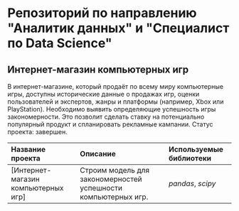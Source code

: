 # Репозиторий по направлению "Аналитик данных" и "Специалист по Data Science"

## Интернет-магазин компьютерных игр

В интернет-магазине, который продаёт по всему миру компьютерные игры, доступны исторические данные о продажах игр, оценки пользователей и экспертов, жанры и платформы 
(например, Xbox или PlayStation). Необходимо выявить определяющие успешность игры закономерности. Это позволит сделать ставку на потенциально популярный продукт и спланировать рекламные кампании. 
Статус проекта: завершен.

| Название проекта | Описание | Используемые библиотеки | 
| :---------------------- | :---------------------- | :---------------------- |
| [Интернет-магазин компьютерных игр] | Строим модель для закономерностей успешности компьютерных игр. | *pandas*, *scipy* |